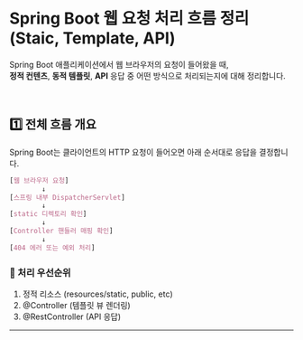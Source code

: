 # Spring Boot 웹 요청 처리 흐름 정리(Staic, Template, API)
Spring Boot 애플리케이션에서 웹 브라우저의 요청이 들어왔을 때,  
**정적 컨텐츠**, **동적 템플릿**, **API** 응답 중 어떤 방식으로 처리되는지에 대해 정리합니다.

<br>

## 1️⃣ 전체 흐름 개요
Spring Boot는 클라이언트의 HTTP 요청이 들어오면 아래 순서대로 응답을 결정합니다.
```css
[웹 브라우저 요청] 
		↓
[스프링 내부 DispatcherServlet]
		↓
[static 디렉토리 확인]
		↓
[Controller 핸들러 매핑 확인]
		↓
[404 에러 또는 예외 처리]
```

### 🔹 처리 우선순위
1. 정적 리소스 (resources/static, public, etc)
2. @Controller (템플릿 뷰 렌더링)
3. @RestController (API 응답)

---
<br>
